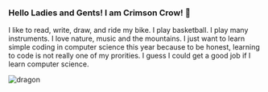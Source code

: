 ### Hello Ladies and Gents! I am Crimson Crow! 🧐

<!--
**CrimsonCrow7900/CrimsonCrow7900** is a ✨ _special_ ✨ repository because its `README.md` (this file) appears on your GitHub profile.

Here are some ideas to get you started:

- 🔭 I’m currently working on ...
- 🌱 I’m currently learning to code.
- 👯 I’m looking to collaborate on ...
- 🤔 I’m looking for help with ...
- 💬 Ask me about ...
- 📫 How to reach me: ...
- 😄 Pronouns: she/her
- ⚡ Fun fact: ...
-->
I like to read, write, draw, and ride my bike. 
I play basketball. 
I play many instruments. 
I love nature, music and the mountains. 
I just want to learn simple coding in computer science this year because to be honest, learning to code is not really one of my prorities. 
I guess I could get a good job if I learn computer science. 

![dragon](https://qph.cf2.quoracdn.net/main-qimg-161d2a7b7a226c636349fa9918867447-lq)
